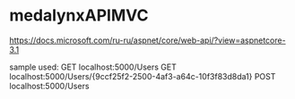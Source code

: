 # medalynxAPIMVC
https://docs.microsoft.com/ru-ru/aspnet/core/web-api/?view=aspnetcore-3.1

sample used:
GET localhost:5000/Users
GET localhost:5000/Users/{9ccf25f2-2500-4af3-a64c-10f3f83d8da1}
POST localhost:5000/Users